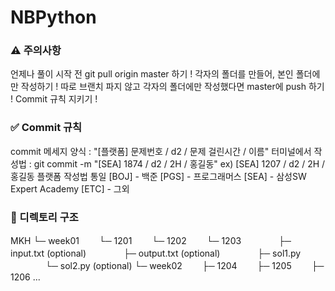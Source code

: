 # NBPython

### ⚠️ 주의사항
언제나 풀이 시작 전 git pull origin master 하기 !
각자의 폴더를 만들어, 본인 폴더에만 작성하기 !
따로 브랜치 파지 않고 각자의 폴더에만 작성했다면 master에 push 하기 !
Commit 규칙 지키기 !

### ✅ Commit 규칙
commit 메세지 양식 : "[플랫폼] 문제번호 / d2 / 문제 걸린시간 / 이름"
터미널에서 작성법 : git commit -m "[SEA] 1874 / d2 / 2H / 홍길동"
ex) [SEA] 1207 / d2 / 2H / 홍길동
플랫폼 작성법 통일
[BOJ] - 백준
[PGS] - 프로그래머스
[SEA] - 삼성SW Expert Academy
[ETC] - 그외

### 📂 디렉토리 구조
MKH
└─ week01
　　└─ 1201
　　└─ 1202
　　└─ 1203
　　　　├─ input.txt (optional)
　　　　├─ output.txt (optional)
　　　　├─ sol1.py
　　　　└─ sol2.py (optional)
└─ week02
　　├─ 1204
　　├─ 1205
　　├─ 1206
...
